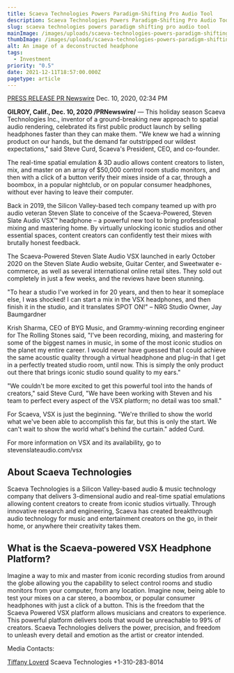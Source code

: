 ```yaml
---
title: Scaeva Technologies Powers Paradigm-Shifting Pro Audio Tool
description: Scaeva Technologies Powers Paradigm-Shifting Pro Audio Tool
slug: scaeva technologies powers paradigm shifting pro audio tool
mainImage: /images/uploads/scaeva-technologies-powers-paradigm-shifting-pro-audio-tool-featured.jpg
thumbImage: /images/uploads/scaeva-technologies-powers-paradigm-shifting-pro-audio-tool-thumb.jpg
alt: An image of a deconstructed headphone
tags:
  - Investment
priority: "0.5"
date: 2021-12-11T18:57:00.000Z
pagetype: article
---
```

[PRESS RELEASE PR Newswire](https://markets.businessinsider.com/author/pr-newswire)
Dec. 10, 2020, 02:34 PM

**GILROY, Calif., Dec. 10, 2020 /PRNewswire/** — This holiday season Scaeva Technologies Inc., inventor of a ground-breaking new approach to spatial audio rendering, celebrated its first public product launch by selling headphones faster than they can make them. "We knew we had a winning product on our hands, but the demand far outstripped our wildest expectations," said Steve Curd, Scaeva's President, CEO, and co-founder.

The real-time spatial emulation & 3D audio allows content creators to listen, mix, and master on an array of $50,000 control room studio monitors, and then with a click of a button verify their mixes inside of a car, through a boombox, in a popular nightclub, or on popular consumer headphones, without ever having to leave their computer.

Back in 2019, the Silicon Valley-based tech company teamed up with pro audio veteran Steven Slate to conceive of the Scaeva-Powered, Steven Slate Audio VSX™ headphone – a powerful new tool to bring professional mixing and mastering home. By virtually unlocking iconic studios and other essential spaces, content creators can confidently test their mixes with brutally honest feedback.

The Scaeva-Powered Steven Slate Audio VSX launched in early October 2020 on the Steven Slate Audio website, Guitar Center, and Sweetwater e-commerce, as well as several international online retail sites.  They sold out completely in just a few weeks, and the reviews have been stunning.

"To hear a studio I've worked in for 20 years, and then to hear it someplace else, I was shocked! I can start a mix in the VSX headphones, and then finish it in the studio, and it translates SPOT ON!" – NRG Studio Owner, Jay Baumgardner

Krish Sharma, CEO of BYG Music, and Grammy-winning recording engineer for The Rolling Stones said, "I've been recording, mixing, and mastering for some of the biggest names in music, in some of the most iconic studios on the planet my entire career. I would never have guessed that I could achieve the same acoustic quality through a virtual headphone and plug-in that I get in a perfectly treated studio room, until now. This is simply the only product out there that brings iconic studio sound quality to my ears."

"We couldn't be more excited to get this powerful tool into the hands of creators," said Steve Curd, "We have been working with Steven and his team to perfect every aspect of the VSX platform; no detail was too small."

For Scaeva, VSX is just the beginning. "We're thrilled to show the world what we've been able to accomplish this far, but this is only the start. We can't wait to show the world what's behind the curtain." added Curd.

For more information on VSX and its availability, go to stevenslateaudio.com/vsx

## About Scaeva Technologies

Scaeva Technologies is a Silicon Valley-based audio & music technology company that delivers 3-dimensional audio and real-time spatial emulations allowing content creators to create from iconic studios virtually. Through innovative research and engineering, Scaeva has created breakthrough audio technology for music and entertainment creators on the go, in their home, or anywhere their creativity takes them.

## What is the Scaeva-powered VSX Headphone Platform?

Imagine a way to mix and master from iconic recording studios from around the globe allowing you the capability to select control rooms and studio monitors from your computer, from any location. Imagine now, being able to test your mixes on a car stereo, a boombox, or popular consumer headphones with just a click of a button. This is the freedom that the Scaeva Powered VSX platform allows musicians and creators to experience. This powerful platform delivers tools that would be unreachable to 99% of creators. Scaeva Technologies delivers the power, precision, and freedom to unleash every detail and emotion as the artist or creator intended.

Media Contacts:

[Tiffany Loverd](<mailto: 261060@email4pr.com>)
Scaeva Technologies
+1-310-283-8014
